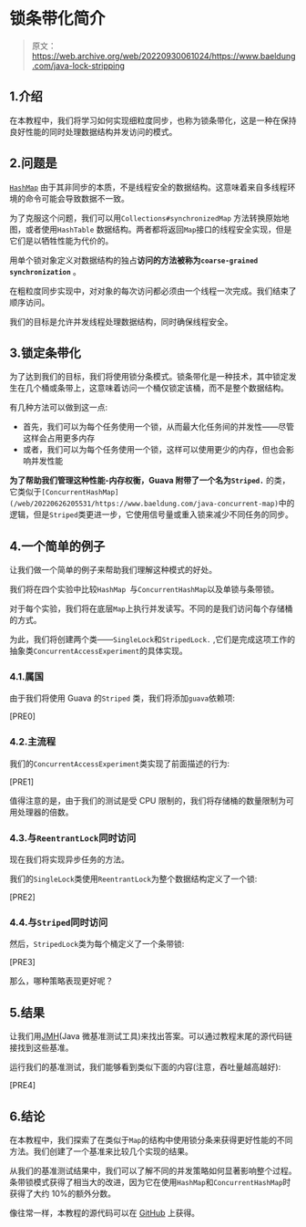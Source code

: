 # 锁条带化简介

> 原文：<https://web.archive.org/web/20220930061024/https://www.baeldung.com/java-lock-stripping>

## 1.介绍

在本教程中，我们将学习如何实现细粒度同步，也称为锁条带化，这是一种在保持良好性能的同时处理数据结构并发访问的模式。

## 2.问题是

[`HashMap`](/web/20220626205531/https://www.baeldung.com/java-hashmap) 由于其非同步的本质，不是线程安全的数据结构。这意味着来自多线程环境的命令可能会导致数据不一致。

为了克服这个问题，我们可以用`Collections#synchronizedMap` 方法转换原始地图，或者使用`HashTable` 数据结构。两者都将返回`Map`接口的线程安全实现，但是它们是以牺牲性能为代价的。

用单个锁对象定义对数据结构的独占**访问的方法被称为`coarse-grained synchronization`** 。

在粗粒度同步实现中，对对象的每次访问都必须由一个线程一次完成。我们结束了顺序访问。

我们的目标是允许并发线程处理数据结构，同时确保线程安全。

## 3.锁定条带化

为了达到我们的目标，我们将使用锁分条模式。锁条带化是一种技术，其中锁定发生在几个桶或条带上，这意味着访问一个桶仅锁定该桶，而不是整个数据结构。

有几种方法可以做到这一点:

*   首先，我们可以为每个任务使用一个锁，从而最大化任务间的并发性——尽管这样会占用更多内存
*   或者，我们可以为每个任务使用一个锁，这样可以使用更少的内存，但也会影响并发性能

**为了帮助我们管理这种性能-内存权衡，Guava 附带了一个名为`Striped.`** 的类，它类似于`[ConcurrentHashMap](/web/20220626205531/https://www.baeldung.com/java-concurrent-map)`中的逻辑，但是`Striped`类更进一步，它使用信号量或重入锁来减少不同任务的同步。

## 4.一个简单的例子

让我们做一个简单的例子来帮助我们理解这种模式的好处。

我们将在四个实验中比较`HashMap `与`ConcurrentHashMap`以及单锁与条带锁。

对于每个实验，我们将在底层`Map`上执行并发读写。不同的是我们访问每个存储桶的方式。

为此，我们将创建两个类——`SingleLock`和`StripedLock.` ,它们是完成这项工作的抽象类`ConcurrentAccessExperiment`的具体实现。

### 4.1.属国

由于我们将使用 Guava 的`Striped` 类，我们将添加`guava`依赖项:

[PRE0]

### 4.2.主流程

我们的`ConcurrentAccessExperiment`类实现了前面描述的行为:

[PRE1]

值得注意的是，由于我们的测试是受 CPU 限制的，我们将存储桶的数量限制为可用处理器的倍数。

### 4.3.与`ReentrantLock`同时访问

现在我们将实现异步任务的方法。

我们的`SingleLock`类使用`ReentrantLock`为整个数据结构定义了一个锁:

[PRE2]

### 4.4.与`Striped`同时访问

然后，`StripedLock`类为每个桶定义了一个条带锁:

[PRE3]

那么，哪种策略表现更好呢？

## 5.结果

让我们用[JMH](/web/20220626205531/https://www.baeldung.com/java-microbenchmark-harness)(Java 微基准测试工具)来找出答案。可以通过教程末尾的源代码链接找到这些基准。

运行我们的基准测试，我们能够看到类似下面的内容(注意，吞吐量越高越好):

[PRE4]

## 6.结论

在本教程中，我们探索了在类似于`Map`的结构中使用锁分条来获得更好性能的不同方法。我们创建了一个基准来比较几个实现的结果。

从我们的基准测试结果中，我们可以了解不同的并发策略如何显著影响整个过程。条带锁模式获得了相当大的改进，因为它在使用`HashMap`和`ConcurrentHashMap`时获得了大约 10%的额外分数。

像往常一样，本教程的源代码可以在 [GitHub](https://web.archive.org/web/20220626205531/https://github.com/eugenp/tutorials/tree/master/core-java-modules/core-java-concurrency-collections-2) 上获得。